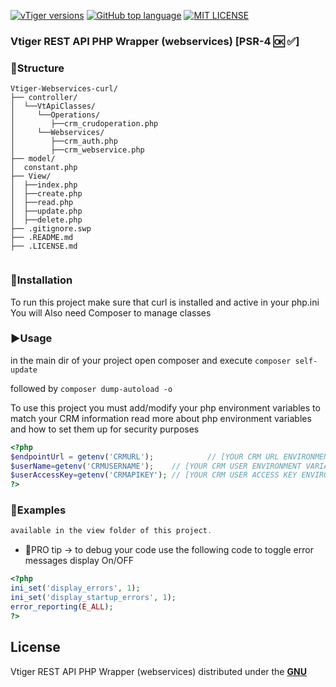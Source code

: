 <a href="https://wiki.vtiger.com/index.php/Webservices_tutorials" rel="nofollow"><img src="https://camo.githubusercontent.com/4fd72570634024a3402a0957991e1c51bc390484/68747470733a2f2f696d672e736869656c64732e696f2f62616467652f7654696765722d352e78253230253743253230362e78253230253743253230372e782d677265656e2e7376673f6d61784167653d33363030" alt="vTiger versions" data-canonical-src="https://img.shields.io/badge/vTiger-5.x%20%7C%206.x%20%7C%207.x-green.svg?maxAge=3600" style="max-width:100%;"></a>
<a href="https://github.com/Kayoti/Vtiger-API-PHP/search?l=php"><img src="https://camo.githubusercontent.com/3d8c1d5ee8f63ce8431af1865f4ad465d53e2872/68747470733a2f2f696d672e736869656c64732e696f2f6769746875622f6c616e6775616765732f746f702f73616c61726f732f76747773636c69622d7068702e7376673f6d61784167653d33363030" alt="GitHub top language" data-canonical-src="https://img.shields.io/github/languages/top/salaros/vtwsclib-php.svg?maxAge=3600" style="max-width:100%;"></a>
<a href="https://github.com/Kayoti/Vtiger-API-PHP/blob/master/LICENSE.md"><img src="https://img.shields.io/badge/License-GNU-blue" alt="MIT LICENSE" data-canonical-src="https://img.shields.io/badge/License-GNU-blue?maxAge=3600" style="max-width:100%;"></a>
### Vtiger REST API PHP Wrapper (webservices) [PSR-4 🆗 ✅]
### 📂Structure
```
Vtiger-Webservices-curl/
├── controller/
│  └──VtApiClasses/
│     └──Operations/
│        ├──crm_crudoperation.php
│     └──Webservices/
│        ├──crm_auth.php
│        ├──crm_webservice.php
├── model/
│  constant.php
├── View/
│  ├──index.php
│  ├──create.php
│  ├──read.php
│  ├──update.php
│  ├──delete.php
├── .gitignore.swp
├── .README.md
├── .LICENSE.md


```		
### 💾Installation
To run this project make sure that curl is installed and active in your php.ini
You will Also need Composer to manage classes

### ▶️Usage
in the main dir of your project open composer and execute ```composer self-update```

followed by ```composer dump-autoload -o ```

To use this project you must add/modify your php environment variables to match your CRM information read more about php environment variables and how to set them up for security purposes
```php
<?php
$endpointUrl = getenv('CRMURL');            // [YOUR CRM URL ENVIRONMENT VARIABLE HERE] YOUR URL MUST END WITH /webservice.php eg(http://example.com/vtigercrm/webservice.php)
$userName=getenv('CRMUSERNAME');    // [YOUR CRM USER ENVIRONMENT VARIABLE HERE]
$userAccessKey=getenv('CRMAPIKEY'); // [YOUR CRM USER ACCESS KEY ENVIRONMENT VARIABLE HERE]
?>
```
### 📜Examples
```php
available in the view folder of this project.
```
* 💪PRO tip -> to debug your code use the following code to toggle error messages display On/OFF
```php
<?php
ini_set('display_errors', 1);
ini_set('display_startup_errors', 1);
error_reporting(E_ALL);
?>
```
## License

Vtiger REST API PHP Wrapper (webservices) distributed under the
[**GNU**](https://github.com/Kayoti/Vtiger-API-PHP/blob/master/LICENSE.md)
